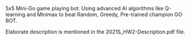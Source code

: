 5x5 Mini-Go game playing bot.
Using advanced AI algorithms like Q-learning and Minimax to beat Random, Greedy, Pre-trained champion GO BOT.

Elaborate description is mentioned in the 2021S_HW2-Description.pdf file.
